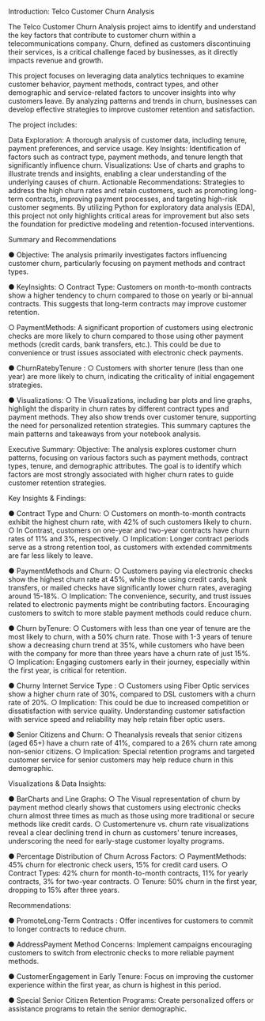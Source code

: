Introduction: Telco Customer Churn Analysis


The Telco Customer Churn Analysis project aims to identify and understand the key factors that contribute to customer churn within a telecommunications company. Churn, defined as customers discontinuing their services, is a critical challenge faced by businesses, as it directly impacts revenue and growth.

This project focuses on leveraging data analytics techniques to examine customer behavior, payment methods, contract types, and other demographic and service-related factors to uncover insights into why customers leave. By analyzing patterns and trends in churn, businesses can develop effective strategies to improve customer retention and satisfaction.

The project includes:

Data Exploration: A thorough analysis of customer data, including tenure, payment preferences, and service usage.
Key Insights: Identification of factors such as contract type, payment methods, and tenure length that significantly influence churn.
Visualizations: Use of charts and graphs to illustrate trends and insights, enabling a clear understanding of the underlying causes of churn.
Actionable Recommendations: Strategies to address the high churn rates and retain customers, such as promoting long-term contracts, improving payment processes, and targeting high-risk customer segments.
By utilizing Python for exploratory data analysis (EDA), this project not only highlights critical areas for improvement but also sets the foundation for predictive modeling and retention-focused interventions.


Summary and Recommendations 


●  Objective:  The analysis primarily investigates factors influencing customer churn, particularly 
focusing on payment methods and contract types. 


●  KeyInsights: 
○  Contract Type:  Customers on month-to-month contracts show a higher tendency to churn 
compared to those on yearly or bi-annual contracts. This suggests that long-term contracts may 
improve customer retention. 

○  PaymentMethods:  A significant proportion of customers using electronic checks are more 
likely to churn compared to those using other payment methods (credit cards, bank transfers, 
etc.). This could be due to convenience or trust issues associated with electronic check 
payments. 

●  ChurnRatebyTenure  : 
○ Customers with shorter tenure (less than one year) are more likely to churn, indicating the 
criticality of initial engagement strategies. 

●  Visualizations: 
○ The Visualizations, including bar plots and line graphs, highlight the disparity in churn rates by 
different contract types and payment methods. They also show trends over customer tenure, 
supporting the need for personalized retention strategies. This summary captures the main 
patterns and takeaways from your notebook analysis. 

Executive Summary: 
Objective:  The analysis explores customer churn patterns, focusing on various factors such as 
payment methods, contract types, tenure, and demographic attributes. The goal is to identify 
which factors are most strongly associated with higher churn rates to guide customer retention 
strategies.

Key Insights & Findings: 

●  Contract Type and Churn: 
○ Customers on month-to-month contracts exhibit the highest churn rate, with 42% of such 
customers likely to churn. 
○ In Contrast, customers on one-year and two-year contracts have churn rates of 11% and 3%, 
respectively. 
○ Implication: Longer contract periods serve as a strong retention tool, as customers with 
extended commitments are far less likely to leave. 

● PaymentMethods and Churn: 
○ Customers paying via electronic checks show the highest churn rate at 45%, while those 
using credit cards, bank transfers, or mailed checks have significantly lower churn rates, 
averaging around 15-18%. 
○ Implication: The convenience, security, and trust issues related to electronic payments might 
be contributing factors. Encouraging customers to switch to more stable payment methods 
could reduce churn. 

●  Churn byTenure: 
○ Customers with less than one year of tenure are the most likely to churn, with a 50% churn 
rate. Those with 1-3 years of tenure show a decreasing churn trend at 35%, while customers 
who have been with the company for more than three years have a churn rate of just 15%. 
○ Implication: Engaging customers early in their journey, especially within the first year, is 
critical for retention. 

● Churny Internet Service Type  : 
○ Customers using Fiber Optic services show a higher churn rate of 30%, compared to DSL 
customers with a churn rate of 20%. 
○ Implication: This could be due to increased competition or dissatisfaction with service quality. 
Understanding customer satisfaction with service speed and reliability may help retain fiber optic 
users. 

● Senior Citizens and Churn: 
○ Theanalysis reveals that senior citizens (aged 65+) have a churn rate of 41%, compared to a 
26% churn rate among non-senior citizens. 
○ Implication: Special retention programs and targeted customer service for senior customers 
may help reduce churn in this demographic. 

Visualizations & Data Insights: 

●  BarCharts and Line Graphs: 
○ The Visual representation of churn by payment method clearly shows that customers using 
electronic checks churn almost three times as much as those using more traditional or secure 
methods like credit cards. 
○ Customertenure vs. churn rate visualizations reveal a clear declining trend in churn as 
customers' tenure increases, underscoring the need for early-stage customer loyalty programs. 

●  Percentage Distribution of Churn Across Factors: 
○ PaymentMethods: 45% churn for electronic check users, 15% for credit card users. ○ 
Contract Types: 42% churn for month-to-month contracts, 11% for yearly contracts, 3% for 
two-year contracts. 
○ Tenure: 50% churn in the first year, dropping to 15% after three years. 

Recommendations: 

●  PromoteLong-Term Contracts  : Offer incentives for customers to commit to longer contracts 
to reduce churn. 

●  AddressPayment Method Concerns:  Implement campaigns encouraging customers to 
switch from electronic checks to more reliable payment methods. 

●  CustomerEngagement in Early Tenure:  Focus on improving the customer experience 
within the first year, as churn is highest in this period. 

●  Special Senior Citizen Retention Programs:  Create personalized offers or assistance 
programs to retain the senior demographic. 
